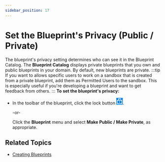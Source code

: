 ```yaml
---
sidebar_position: 17
---
```


# Set the Blueprint's Privacy (Public / Private)

The blueprint's privacy setting determines who can see it in the Blueprint Catalog. The **Blueprint Catalog** displays private blueprints that you own and public blueprints in your domain. By default, new blueprints are private.
:::tip
If you want to allows specific users to work on a sandbox that is created from a private blueprint, add them as Permitted Users to the sandbox. This is especially useful if you're developing a blueprint and want to get feedback from others.
:::
**To set the blueprint's privacy:**

- In the toolbar of the blueprint, click the lock button ![](/Images/CloudShell-Portal/Lab-Management/Environments/Private.png).
    
    -or-
    
    Click the **Blueprint** menu and select **Make Public / Make Private**, as appropriate.
    

## Related Topics

- [Creating Blueprints](https://help.quali.com/Online%20Help/0.0/Portal/Content/CSP/LAB-MNG/Blprnt-Crt.htm)
